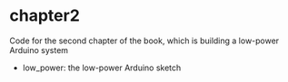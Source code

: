 chapter2
==================

Code for the second chapter of the book, which is building a low-power Arduino system

- low_power: the low-power Arduino sketch